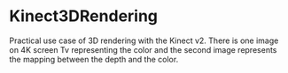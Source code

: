# Kinect3DRendering
Practical use case of 3D rendering with the Kinect v2. There is one image on 4K screen Tv representing the color and the second image represents the mapping between the depth and the color.
